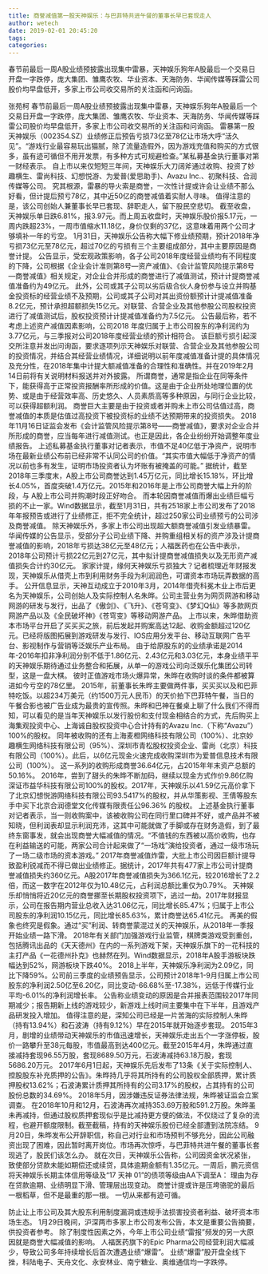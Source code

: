 ```yaml
---
title: 商誉减值第一股天神娱乐：与巴菲特共进午餐的董事长早已套现走人
author: wetech
date: 2019-02-01 20:45:20
tags: 
categories: 
---
```

春节前最后一周A股业绩预披露出现集中雷暴，天神娱乐狗年A股最后一个交易日开盘一字跌停，庞大集团、雏鹰农牧、华业资本、天海防务、华闻传媒等踩雷公司股价均早盘低开，多家上市公司收交易所的关注函和问询函。
<!-- more -->
张苑柯
春节前最后一周A股业绩预披露出现集中雷暴，天神娱乐狗年A股最后一个交易日开盘一字跌停，庞大集团、雏鹰农牧、华业资本、天海防务、华闻传媒等踩雷公司股价均早盘低开，多家上市公司收交易所的关注函和问询函。
雷暴第一股天神娱乐（002354.SZ）业绩修正后预告亏损73亿至78亿让市场大呼“活久见”。“游戏行业最容易玩出猫腻，除了流量造假外，因为游戏充值和购买的方式很多，虽有迹可循但不用开发票，有多种方式可规避检查。”某私募基金执行董事对第一财经表示。
自上市以来仅短短三年间，天神娱乐大刀阔斧通过收购、投资了妙趣横生、雷尚科技、幻想悦游、为爱普(爱思助手)、Avazu Inc.、初聚科技、合润传媒等公司。 究其根源，雷暴的导火索是商誉，一次性计提或许会让业绩不那么好看，但计提后预亏78亿，其中近50亿的商誉减值着实耐人寻味。
值得注意的是，该公司创始人兼董事长早已套现、辞职走人，留下股民空悲切。
截至收盘，天神娱乐单日跌6.81%，报3.97元。而上周五收盘时，天神娱乐股价报5.17元，一周内跌超23%，一周市值缩水11.18亿，身价仅剩的37亿，这意味着用两个公司才够填补一年的亏空。
1月31日，天神娱乐公告称大幅下修业绩预期，预计2018年净亏损73亿元至78亿元，超过70亿的亏损有三个主要组成部分，其中主要原因是商誉计提。
公告显示，受宏观政策影响，各子公司2018年度经营业绩均有不同程度的下降，公司根据《企业会计准则第8号—资产减值》、《会计监管风险提示第8号—商誉减值》相关规定，对企业合并形成的商誉进行了减值测试，预计计提商誉减值准备约为49亿元。
此外，公司或其子公司以劣后级合伙人身份参与设立并购基金投资标的经营业绩不及预期，公司或其子公司对其出资份额预计计提减值准备8.2亿元，预计承担超额损失15亿元。对联营、合营企业及其他参股公司股权投资进行了减值测试后，股权投资预计计提减值准备约为7.5亿元。
公告最后称，若不考虑上述资产减值因素影响，公司2018 年度归属于上市公司股东的净利润约为3.77亿元，与三季报对公司2018年度经营业绩的预计相符合。
该巨额亏损引起深交所注意并发出问询函，要求逐项列示天神娱乐对联营、合营企业及其他参股公司的投资情况，并结合其经营业绩情况，详细说明以前年度减值准备计提的具体情况及充分性，在2018年集中计提大额减值准备的合理性和准确性。并在2019年2月14日前将有关说明材料报送并对外披露。
所谓商誉，通常是指企业在同等条件下，能获得高于正常投资报酬率所形成的价值。这是由于企业所处地理位置的优势、或是由于经营效率高、历史悠久、人员素质高等多种原因，与同行企业比较，可以获得超额利润。
商誉巨大主要是由于投资或者并购未上市公司估值过高，商誉减值的本质是估值过高投资下被投资标的业绩不达预期带来的投资损失。
2018年11月16日证监会发布《会计监管风险提示第8号——商誉减值》，要求对企业合并所形成的商誉，应当每年进行减值测试。也正是因此，各企业纷纷开始调整年度业绩报告。
上述私募基金执行董事对记者表示，市值不足40亿低于净资产，说明市场在最新业绩公布前已经非常不认同公司的价值。“其实市值大幅低于净资产的情况以前也多有发生，证明市场投资者认为坏账有被掩盖的可能。”
据统计，截至2018年三季度末，A股上市公司商誉达到1.45万亿元，同比增长15.18%，环比增长4.05%，首度突破1.4万亿元。2015年和2016年是上市公司商誉大幅上升的阶段，与 A股上市公司并购潮时段正好吻合。
而本轮因商誉减值而爆出业绩巨幅亏损的不止一家。Wind数据显示，截至1月31日，共有2518家上市公司发布了2018年年报预告或进行了业绩修正，拒不完全统计，超过250家公司业绩预亏的公司涉及商誉减值。
除天神娱乐外，多家上市公司出现超大额商誉减值引发业绩暴雷。华闻传媒的公告显示，受部分子公司业绩下降、并购重组相关标的资产涉及计提商誉减值的影响，2018年亏损达38亿元至48亿元；人福医药也在公告中表示，2018年公司预计亏损22亿元到27亿元，其中拟计提商誉减值损失以及无形资产减值损失合计约30亿元。
家家计提，缘何天神娱乐亏损独大？记者梳理近年财报发现，天神娱乐从借壳上市到利用财务手段为利润润色，可谓资本市场玩弄数据的高手。
公开信息显示，天神互动成立于2010年3月，2014年借壳科冕木业上市后更名为天神娱乐，公司创始人及实际控制人名朱晔。公司主营业务为网页网游和移动网游的研发与发行，出品了《傲剑》、《飞升》、《苍穹变》、《梦幻Q仙》等多款网页网游产品以及《全民破坏神》《苍穹变》等移动网游产品。
上市以来，朱晔借助资本市场平台开启了买买买之旅，前后发起并购案高达12起、收购金额超过120亿元。已经将版图拓展到游戏研发与发行、IOS应用分发平台、移动互联网广告平台、影视制作与营销等泛娱乐产业布局。
由于给原股东的的业绩承诺是2014年-2016年扣非净利润分别不低于1.86亿元、2.43亿元和3.03亿元，本身业绩平平的天神娱乐期待通过业务整合和拓展，从单一的游戏公司向泛娱乐化集团公司转型，这是一盘大棋。
彼时正值游戏市场火爆异常，朱晔在收购时谈的条件都被算进如今亏空的78亿里。
2015年，前董事长朱晔主要做两件事，买买买以及和巴菲特吃饭。以超234万美元（约1500万元人民币）的天价拍下巴菲特午餐，当日的午餐合影也被广告业成为最贵的宣传照。朱晔和巴神在餐桌上聊了什么我们不得而知，可以看见的是当年天神娱乐以发行股份和支付现金相结合的方式，先后购买上海集观投资中心、上海诚自股权投资中心合计持有的Avazu Inc.（下称“Avazu”）100%的股权。
同年被收购的还有上海麦橙网络科技有限公司（100%）、北京妙趣横生网络科技有限公司（95%）、深圳市青松股权投资企业、雷尚（北京）科技有限公司（100%）。此后，以6亿元现金火速完成收购深圳市为爱普信息技术有限公司（100%）。
这一系列的收购形成商誉36.64亿元，占2015年年末资产总额的50.16%。
2016年，尝到了甜头的朱晔不断加码，继续以现金方式作价9.86亿购深证市益华科技有限公司100%的股权。2017年，天神娱乐以41.59亿元高价拿下了北京幻想悦游网络科技有限公司93.5417%的股权，并从华策影视、王倩等股东手中买下北京合润德堂文化传媒有限责任公96.36% 的股权。
上述基金执行董事对记者表示，当一则收购案中，该被收购公司在同行里口碑并不好，或产品并不被知晓，但利润表却显示利润充沛，这其中可能就做了手脚或存在财务造假，到了最终东窗事发，就会出现商誉大幅减值的情况。“不值钱的东西被以高价收购，也存在利益输送的可能，两家公司合计起来做了“一场戏”演给投资者，通过一级市场玩了一场二级市场的资本游戏。”
2017年商誉减值炸雷，大批上市公司因巨额计提导致盈利锐减而不得已做出业绩修正。据统计，2017年共有477家上市公司计提商誉减值损失约360亿元。A股2017年商誉减值损失为366.1亿元，较2016增长了2.2倍，而这一数字在2012年仅为10.48亿元，占利润总额比重仅为0.79%。
天神娱乐却悄悄将近20亿元的商誉挪至长期股权投资项下，逃过一劫。2017年财报显示，公司在报告期内营业总收入达31.06亿元，同比增长85.47%；归属于上市公司股东的净利润10.15亿元，同比增长85.63%，累计商誉达65.41亿元。
再美的假象也终究是假象。通过“买”利润、转商誉蒙混过关的天神娱乐，从2018年一季报开始业绩一路下滑。
2018年有关部门加强游戏行业监管，棋牌类游戏受到重创，包括腾讯出品的《天天德州》在内的一系列游戏下架，天神娱乐旗下的一花科技的主打产品《一花德州扑克》也赫然在列。Wind数据显示，2018年A股手游板块跌幅达到52%，网游板块下跌40%。
2018上半年，天神娱乐净利润为2.09亿，同比下降59%。公司前三季度的业绩预告显示，公司预计2018年1-9月归属上市公司股东的净利润2.50亿至6.20亿，同比变动-66.68%至-17.38%，远低于传媒行业平均-6.01%的净利润增长率。
公告称业绩变动的原因是合并报表范围较2017年同期减少；报告期新上线的游戏较少，新游戏上线时间主要集中在下半年，且游戏产品研发投入增加。
值得注意的是，深知公司已经是一片苦海的实际控制人朱晔（持有13.94%）和石波涛（持有9.12%）早在2015年就开始逐步套现。
2015年3月，剧增的业绩带动天神娱乐的市值迅速增长，天神娱乐走出五个一字涨停板，股价一路攀升至38元每股，市值最高到达400亿元。截至2015年4月，朱晔通过直接减持套现96.55万股，套现8689.50万元，石波涛减持63.18万股，套现5686.20万元。
2017年6月1日起，天神娱乐先后发布了13条《关于实际控制人、控股股东补充质押的公告》。朱晔持几乎将其所持有的公司股权全部质押，累计质押股权13.62%；石波涛累计质押其所持有的公司3.17%的股权，占其持有的公司股份总数的34.69%。
2018年5月，因涉嫌违反证券法律法规，朱晔被证监会立案调查。
在2018年10月和12月，石波涛再次减持353.69万股和591.2万股。朱晔虽未再减持，但通过股权质押套现似乎是比减持更方便的做法，不仅绕过了复杂的流程，也避开额度限制。截至截稿，持有的天神娱乐股份已经全部遭到法院冻结。
9月20日，朱晔发布公开辞职信，称自己对行业和市场预判不够充分，因此公司融资出现了困难，因此暂时离开岗位。市场再次惊呼，与巴菲特共进午餐的董事长套现逃了，股民们该怎么办。
就在次日，天神娱乐公告称，公司因资金状况紧张，致使部分贷款未能如期偿还或续贷，具体逾期金额有1.35亿元。一周后，鹏元资信将天神娱乐长期主体信用等级及“17 天神 01”的债项等级由AA下调至A： 理由为存在贷款逾期、业绩明显下滑、管理层出现变动。
商誉计提或许是压垮骆驼的最后一根稻草，但不是最重的那一根。
一切从来都有迹可循。
 
 
防止让上市公司及其大股东利用制度漏洞或违规手法损害投资者利益、破坏资本市场生态。
1月29日晚间，沪深两市多家上市公司发布公告，本文是重要公告摘要，供投资者参考。
除了制度性因素之外，今年上市公司业绩“雷报”频发的另一大原因就是商誉大幅减值的影响。
人福医药旗下的Epic Pharma公司经营利润大幅减少，导致公司多年持续增长后首次遭遇业绩“爆雷”。
业绩“爆雷”股开盘全线下挫，科陆电子、天舟文化、永安林业、南宁糖业、奥维通信均一字跌停。
